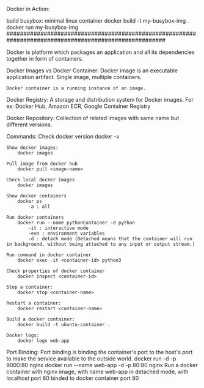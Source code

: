 Docker in Action:

build busybox: minimal linux container
    docker build -t my-busybox-img .
    docker run my-busybox-img
#######################################################################################################

Docker is platform which packages an application and all its dependencies together in form of containers.

Docker Images vs Docker Container:
    Docker image is an executable application artifact. 
    Single image, multiple containers.

    Docker container is a running instance of an image.

Docker Registry:
    A storage and distribution system for Docker images. For ex: Docker Hub, Amazon ECR, Google Container Registry

Docker Repository:
    Collection of related images with same name but different versions.

Commands:
    Check docker version
        docker -v

    Show docker images:
        docker images

    Pull image from docker hub
        docker pull <image-name>
    
    Check local docker images
        docker images 
    
    Show docker containers
        docker ps
            -a : all
    
    Run docker containers
        docker run --name pythonContainer -d python
            -it : interactive mode
            -evn : environment variables
            -d : detach mode (Detached means that the container will run in background, without being attached to any input or output stream.)
    
    Run command in docker container
        docker exec -it <container-id> python3

    Check properties of docker container
        docker inspect <container-id>
    
    Stop a container:
        docker stop <container-name>

    Restart a container:
        docker restart <container-name>

    Build a docker container:
        docker build -t ubuntu-container .
    
    Docker logs:
        docker logs web-app

Port Binding:
    Port binding is binding the container's port to the host's port to make the service available to
    the outside world.
         docker run -d -p 9000:80  nginx
         docker run --name web-app  -d -p 80:80 nginx
            Run a docker container with nginx image, with name web-app in detached mode, with localhost port 80 binded to docker container port 80